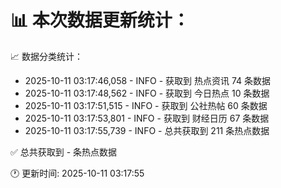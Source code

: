 📊 本次数据更新统计：
==========================

📈 数据分类统计：
- 2025-10-11 03:17:46,058 - INFO - 获取到 热点资讯 74 条数据
- 2025-10-11 03:17:48,562 - INFO - 获取到 今日热点 10 条数据
- 2025-10-11 03:17:51,515 - INFO - 获取到 公社热帖 60 条数据
- 2025-10-11 03:17:53,801 - INFO - 获取到 财经日历 67 条数据
- 2025-10-11 03:17:55,739 - INFO - 总共获取到 211 条热点数据

✅ 总共获取到 - 条热点数据

🕐 更新时间: 2025-10-11 03:17:55
